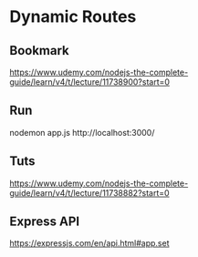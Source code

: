 # Dynamic Routes 

## Bookmark
https://www.udemy.com/nodejs-the-complete-guide/learn/v4/t/lecture/11738900?start=0

## Run
nodemon app.js
http://localhost:3000/

## Tuts
https://www.udemy.com/nodejs-the-complete-guide/learn/v4/t/lecture/11738882?start=0

## Express API
https://expressjs.com/en/api.html#app.set



